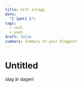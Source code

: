 ```yaml
---
title: mitt inlägg
date:
  "{ 1pmt1 }": 
tags:
  - cool
  - yeah
draft: false
summary: Summary of your blogpost
---
```


# Untitled
idag är dagen! 
